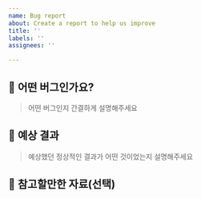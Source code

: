 ```yaml
---
name: Bug report
about: Create a report to help us improve
title: ''
labels: ''
assignees: ''

---
```


## 🐛 어떤 버그인가요?

> 어떤 버그인지 간결하게 설명해주세요

## 🤩 예상 결과

> 예상했던 정상적인 결과가 어떤 것이었는지 설명해주세요

## 📄 참고할만한 자료(선택)
